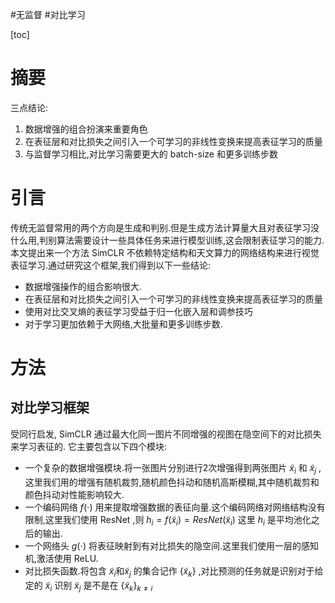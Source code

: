 #无监督 #对比学习

[toc]

# 摘要
三点结论:
1. 数据增强的组合扮演来重要角色
2. 在表征层和对比损失之间引入一个可学习的非线性变换来提高表征学习的质量
3. 与监督学习相比,对比学习需要更大的 batch-size 和更多训练步数

# 引言
传统无监督常用的两个方向是生成和判别.但是生成方法计算量大且对表征学习没什么用,判别算法需要设计一些具体任务来进行模型训练,这会限制表征学习的能力.   
本文提出来一个方法 SimCLR 不依赖特定结构和天文算力的网络结构来进行视觉表征学习.通过研究这个框架,我们得到以下一些结论:
- 数据增强操作的组合影响很大.
- 在表征层和对比损失之间引入一个可学习的非线性变换来提高表征学习的质量
-  使用对比交叉熵的表征学习受益于归一化嵌入层和调参技巧
-  对于学习更加依赖于大网络,大批量和更多训练步数.

# 方法
## 对比学习框架
受同行启发, SimCLR 通过最大化同一图片不同增强的视图在隐空间下的对比损失来学习表征的. 它主要包含以下四个模块:
- 一个复杂的数据增强模块.将一张图片分别进行2次增强得到两张图片 $\tilde{x}_i$ 和 $\tilde{x}_j$ ,这里我们用的增强有随机裁剪,随机颜色抖动和随机高斯模糊,其中随机裁剪和颜色抖动对性能影响较大.
- 一个编码网络 $f(\cdot)$ 用来提取增强数据的表征向量.这个编码网络对网络结构没有限制,这里我们使用 ResNet ,则 $h_i=f(\tilde{x}_i)=ResNet(\tilde{x}_i)$  这里 $h_i$ 是平均池化之后的输出.
- 一个网络头 $g(\cdot)$ 将表征映射到有对比损失的隐空间.这里我们使用一层的感知机,激活使用 ReLU.
- 对比损失函数.将包含 $\tilde{x}_i$和$\tilde{x}_j$ 的集合记作 $\{\tilde{x}_k\}$ ,对比预测的任务就是识别对于给定的 $\tilde{x}_i$ 识别 $\tilde{x}_j$ 是不是在  $\{\tilde{x}_k\} _{k \neq{i}}$